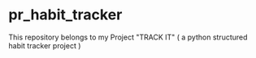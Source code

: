# pr_habit_tracker
This repository  belongs to my Project "TRACK IT" ( a python structured habit tracker project )
